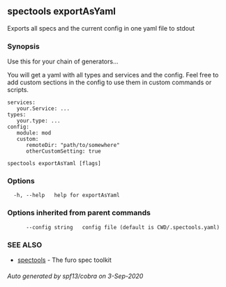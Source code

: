 ## spectools exportAsYaml

Exports all specs and the current config in one yaml file to stdout

### Synopsis

Use this for your chain of generators...
	
You will get a yaml with all types and services and the config.
Feel free to add custom sections in the config to use them in custom commands or scripts.

    services:
       your.Service: ...
    types:
       your.type: ...
    config:
       module: mod
       custom:
          remoteDir: "path/to/somewhere"
          otherCustomSetting: true
    



```
spectools exportAsYaml [flags]
```

### Options

```
  -h, --help   help for exportAsYaml
```

### Options inherited from parent commands

```
      --config string   config file (default is CWD/.spectools.yaml)
```

### SEE ALSO

* [spectools](spectools.md)	 - The furo spec toolkit

###### Auto generated by spf13/cobra on 3-Sep-2020
